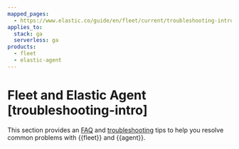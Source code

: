 ```yaml
---
mapped_pages:
  - https://www.elastic.co/guide/en/fleet/current/troubleshooting-intro.html
applies_to:
  stack: ga
  serverless: ga
products:
  - fleet
  - elastic-agent
---
```


# Fleet and Elastic Agent [troubleshooting-intro]

This section provides an [FAQ](frequently-asked-questions.md) and [troubleshooting](common-problems.md) tips to help you resolve common problems with {{fleet}} and {{agent}}.



